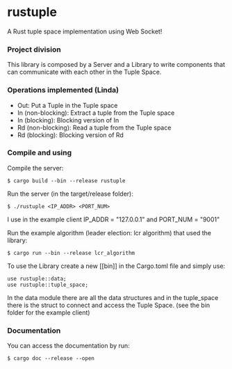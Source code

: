 # rustuple
A Rust tuple space implementation using Web Socket!

### Project division
This library is composed by a Server and a Library to write components that can communicate with each other in the Tuple Space.

### Operations implemented (Linda)
- Out: Put a Tuple in the Tuple space
- In (non-blocking): Extract a tuple from the Tuple space
- In (blocking): Blocking version of In
- Rd (non-blocking): Read a tuple from the Tuple space
- Rd (blocking): Blocking version of Rd

### Compile and using
Compile the server:
```
$ cargo build --bin --release rustuple 
```
Run the server (in the target/release folder):
```
$ ./rustuple <IP_ADDR> <PORT_NUM>
```
I use in the example client IP_ADDR = "127.0.0.1" and PORT_NUM = "9001"

Run the example algorithm (leader election: lcr algorithm) that used the library:
```
$ cargo run --bin --release lcr_algorithm
```

To use the Library create a new [[bin]] in the Cargo.toml file and simply use:
```
use rustuple::data;
use rustuple::tuple_space;
```

In the data module there are all the data structures and in the tuple_space there is the struct to connect and access the Tuple Space. (see the bin folder for the example client)

### Documentation
You can access the documentation by run:
```
$ cargo doc --release --open 
```
